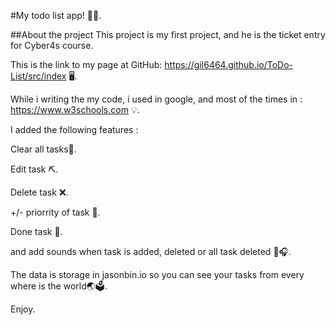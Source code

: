 #My todo list app! 📜🥳.

##About the project
This project is my first project, and he is the ticket entry for Cyber4s course.

This is the link to my page at GitHub: https://gil6464.github.io/ToDo-List/src/index 🖥️.

While i writing the my code, i used in google, and most of the times in : https://www.w3schools.com 💡.

I added the following  features : 

Clear all tasks📂.

Edit task ⛏️.

Delete task ❌.

+/- priorrity of task 🧮.

Done task 🎊.

and add sounds when task is added, deleted or all task deleted 🎷🎧.

The data is storage in jasonbin.io so you can see your tasks from every where is the world🌏🗳️.

Enjoy.
